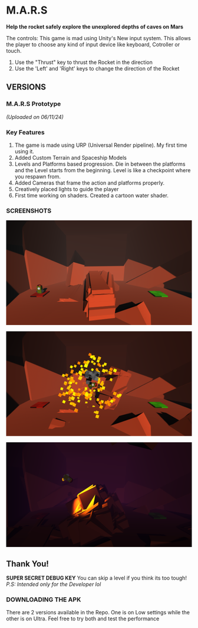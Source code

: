 # M.A.R.S

**Help the rocket safely explore the unexplored depths of caves on Mars**

The controls:
This game is mad using Unity's New input system. This allows the player to choose any kind of input device like keyboard, Cotroller or touch.
1. Use the "Thrust" key to thrust the Rocket in the direction
2. Use the 'Left' and 'Right' keys to change the direction of the Rocket

## VERSIONS

### M.A.R.S Prototype
*(Uploaded on 06/11/24)*

### Key Features
1. The game is made using URP (Universal Render pipeline). My first time using it.
2. Added Custom Terrain and Spaceship Models
3. Levels and Platforms based progression. Die in between the platforms and the Level starts from the beginning. Level is like a checkpoint where you respawn from.
4. Added Cameras that frame the action and platforms properly.
5. Creatively placed lights to guide the player
6. First time working on shaders. Created a cartoon water shader.

### SCREENSHOTS

![First Level](https://github.com/pervelaHemanth23/Project-Boost/blob/main/M.A.R.S/Screenshots/1.png)

![Explosion!](https://github.com/pervelaHemanth23/Project-Boost/blob/main/M.A.R.S/Screenshots/2.png)

![Flashlight level](https://github.com/pervelaHemanth23/Project-Boost/blob/main/M.A.R.S/Screenshots/3.png)

## Thank You!

**SUPER SECRET DEBUG KEY**
You can skip a level if you think its too tough! 
*P.S: Intended only for the Developer lol*

### DOWNLOADING THE APK

There are 2 versions available in the Repo. One is on Low settings while the other is on Ultra. Feel free to try both and test the performance
